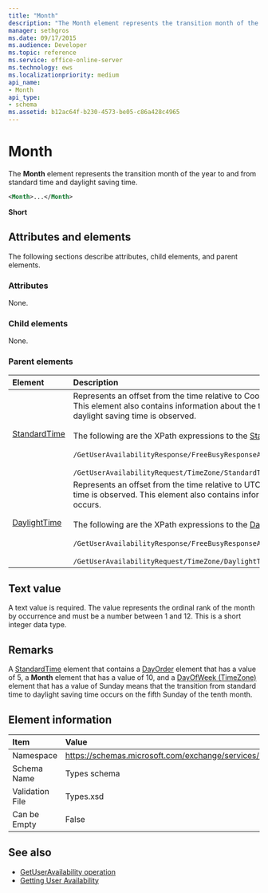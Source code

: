 ```yaml
---
title: "Month"
description: "The Month element represents the transition month of the year to and from standard time and daylight saving time."
manager: sethgros
ms.date: 09/17/2015
ms.audience: Developer
ms.topic: reference
ms.service: office-online-server
ms.technology: ews
ms.localizationpriority: medium
api_name:
- Month
api_type:
- schema
ms.assetid: b12ac64f-b230-4573-be05-c86a428c4965
---
```


# Month

The **Month** element represents the transition month of the year to and from standard time and daylight saving time. 
  
```xml
<Month>...</Month>
```

**Short**

## Attributes and elements

The following sections describe attributes, child elements, and parent elements.
  
### Attributes

None.
  
### Child elements

None.
  
### Parent elements

|**Element**|**Description**|
|:-----|:-----|
|[StandardTime](standardtime.md) <br/> | Represents an offset from the time relative to Coordinated Universal Time (UTC) represented by the [Bias (UTC)](bias-utc.md) element. This element also contains information about the transition to standard time from daylight saving time in regions where daylight saving time is observed. <br/> <br/>  The following are the XPath expressions to the [StandardTime](standardtime.md) element: <br/> <br/>  `/GetUserAvailabilityResponse/FreeBusyResponseArray/FreeBusyResponse/FreeBusyView/WorkingHours/TimeZone/StandardTime` <br/><br/>  `/GetUserAvailabilityRequest/TimeZone/StandardTime` <br/> |
|[DaylightTime](daylighttime.md) <br/> | Represents an offset from the time relative to UTC represented by the [Bias (UTC)](bias-utc.md) element in regions where daylight saving time is observed. This element also contains information about when the transition to daylight saving time from standard time occurs.  <br/><br/>  The following are the XPath expressions to the [DaylightTime](daylighttime.md) element:  <br/> <br/> `/GetUserAvailabilityResponse/FreeBusyResponseArray/FreeBusyResponse/FreeBusyView/WorkingHours/TimeZone/DaylightTime` <br/><br/>  `/GetUserAvailabilityRequest/TimeZone/DaylightTime` <br/> |
   
## Text value

A text value is required. The value represents the ordinal rank of the month by occurrence and must be a number between 1 and 12. This is a short integer data type.
  
## Remarks

A [StandardTime](standardtime.md) element that contains a [DayOrder](dayorder.md) element that has a value of 5, a **Month** element that has a value of 10, and a [DayOfWeek (TimeZone)](dayofweek-timezone.md) element that has a value of Sunday means that the transition from standard time to daylight saving time occurs on the fifth Sunday of the tenth month. 
  
## Element information

|Item|Value|
|:-----|:-----|
|Namespace  <br/> |https://schemas.microsoft.com/exchange/services/2006/types  <br/> |
|Schema Name  <br/> |Types schema  <br/> |
|Validation File  <br/> |Types.xsd  <br/> |
|Can be Empty  <br/> |False  <br/> |
   
## See also

- [GetUserAvailability operation](getuseravailability-operation.md)
- [Getting User Availability](/previous-versions/office/developer/exchange-server-2010/aa494212(v=exchg.140))
